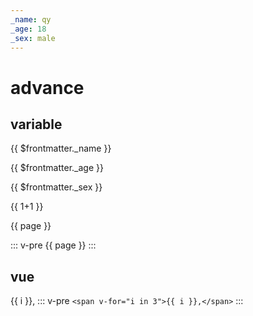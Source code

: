 ```yaml
---
_name: qy
_age: 18
_sex: male
---
```

<script setup>
  // Access to Site & Page Data
import { useData } from 'vitepress'
// import vue component
import CustomComponent from './component.vue'

const { page } = useData()
</script>

# advance

## variable

 {{ $frontmatter._name }}

 {{ $frontmatter._age }}

 {{ $frontmatter._sex }}

 {{ 1+1 }}

{{ page }}

::: v-pre
{{ page }}
:::

## vue

<span v-for="i in 3">{{ i }},</span>
::: v-pre
 `<span v-for="i in 3">{{ i }},</span>`
:::

<CustomComponent/>
